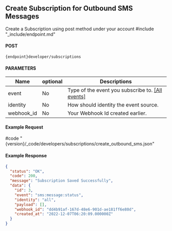 ## Create Subscription for Outbound SMS Messages

Create a Subscription using post method under your account
#include "_include/endpoint.md"

#### POST

```
{endpoint}developer/subscriptions
```

#### PARAMETERS

| Name       | optional | Descriptions                          |
| ---------- | -------- | ------------------------------------- |
| event      | No       | Type of the event you subscribe to. [[All events]](/docs/{version}/event)   |
| identity   | No       | How should identity the event source. |
| webhook_id | No       | Your Webhook Id created earlier. |

#### Example Request

#code "{version}/_code/developers/subscriptions/create_outbound_sms.json"

#### Example Response

```json
{
  "status": "OK",
  "code": 200,
  "message": "Subscription Saved Successfully",
  "data": {
    "id": 3,
    "event": "sms:message:status",
    "identity": "all",
    "payload": [],
    "webhook_id": "dd4b91af-167d-48e6-901d-ae181ff6e80d",
    "created_at": "2022-12-07T06:20:09.000000Z"
  }
}
```
